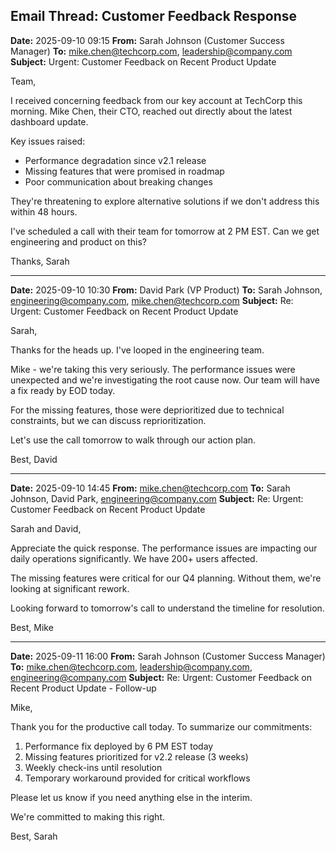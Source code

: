 ## Email Thread: Customer Feedback Response

**Date:** 2025-09-10 09:15
**From:** Sarah Johnson (Customer Success Manager)
**To:** mike.chen@techcorp.com, leadership@company.com
**Subject:** Urgent: Customer Feedback on Recent Product Update

Team,

I received concerning feedback from our key account at TechCorp this morning. Mike Chen, their CTO, reached out directly about the latest dashboard update.

Key issues raised:
- Performance degradation since v2.1 release
- Missing features that were promised in roadmap
- Poor communication about breaking changes

They're threatening to explore alternative solutions if we don't address this within 48 hours.

I've scheduled a call with their team for tomorrow at 2 PM EST. Can we get engineering and product on this?

Thanks,
Sarah

---

**Date:** 2025-09-10 10:30
**From:** David Park (VP Product)
**To:** Sarah Johnson, engineering@company.com, mike.chen@techcorp.com
**Subject:** Re: Urgent: Customer Feedback on Recent Product Update

Sarah,

Thanks for the heads up. I've looped in the engineering team.

Mike - we're taking this very seriously. The performance issues were unexpected and we're investigating the root cause now. Our team will have a fix ready by EOD today.

For the missing features, those were deprioritized due to technical constraints, but we can discuss reprioritization.

Let's use the call tomorrow to walk through our action plan.

Best,
David

---

**Date:** 2025-09-10 14:45
**From:** mike.chen@techcorp.com
**To:** Sarah Johnson, David Park, engineering@company.com
**Subject:** Re: Urgent: Customer Feedback on Recent Product Update

Sarah and David,

Appreciate the quick response. The performance issues are impacting our daily operations significantly. We have 200+ users affected.

The missing features were critical for our Q4 planning. Without them, we're looking at significant rework.

Looking forward to tomorrow's call to understand the timeline for resolution.

Best,
Mike

---

**Date:** 2025-09-11 16:00
**From:** Sarah Johnson (Customer Success Manager)
**To:** mike.chen@techcorp.com, leadership@company.com, engineering@company.com
**Subject:** Re: Urgent: Customer Feedback on Recent Product Update - Follow-up

Mike,

Thank you for the productive call today. To summarize our commitments:

1. Performance fix deployed by 6 PM EST today
2. Missing features prioritized for v2.2 release (3 weeks)
3. Weekly check-ins until resolution
4. Temporary workaround provided for critical workflows

Please let us know if you need anything else in the interim.

We're committed to making this right.

Best,
Sarah